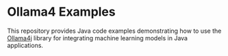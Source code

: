 # Ollama4 Examples

This repository provides Java code examples demonstrating how to use the [Ollama4j](https://github.com/ollama4j/ollama4j) library for integrating machine learning models in Java applications.